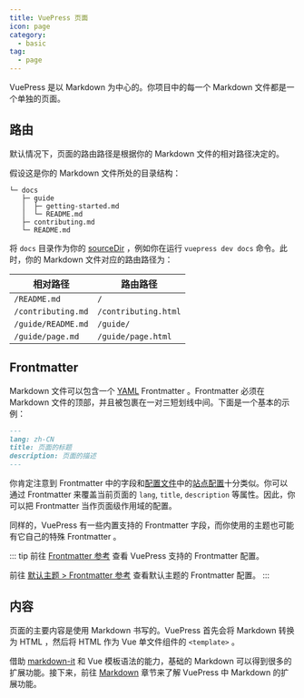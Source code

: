 ```yaml
---
title: VuePress 页面
icon: page
category:
  - basic
tag:
  - page
---
```


VuePress 是以 Markdown 为中心的。你项目中的每一个 Markdown 文件都是一个单独的页面。

## 路由

默认情况下，页面的路由路径是根据你的 Markdown 文件的相对路径决定的。

假设这是你的 Markdown 文件所处的目录结构：

```
└─ docs
   ├─ guide
   │  ├─ getting-started.md
   │  └─ README.md
   ├─ contributing.md
   └─ README.md
```

将 `docs` 目录作为你的 [sourceDir](https://v2.vuepress.vuejs.org/zh/reference/cli.md) ，例如你在运行 `vuepress dev docs` 命令。此时，你的 Markdown 文件对应的路由路径为：

| 相对路径           | 路由路径             |
| ------------------ | -------------------- |
| `/README.md`       | `/`                  |
| `/contributing.md` | `/contributing.html` |
| `/guide/README.md` | `/guide/`            |
| `/guide/page.md`   | `/guide/page.html`   |

## Frontmatter

Markdown 文件可以包含一个 [YAML](https://yaml.org/) Frontmatter 。Frontmatter 必须在 Markdown 文件的顶部，并且被包裹在一对三短划线中间。下面是一个基本的示例：

```md
---
lang: zh-CN
title: 页面的标题
description: 页面的描述
---
```

你肯定注意到 Frontmatter 中的字段和[配置文件](./config.md#config-file)中的[站点配置](./config.md#站点配置)十分类似。你可以通过 Frontmatter 来覆盖当前页面的 `lang`, `title`, `description` 等属性。因此，你可以把 Frontmatter 当作页面级作用域的配置。

同样的，VuePress 有一些内置支持的 Frontmatter 字段，而你使用的主题也可能有它自己的特殊 Frontmatter 。

::: tip
前往 [Frontmatter 参考](https://v2.vuepress.vuejs.org/zh/reference/config.md) 查看 VuePress 支持的 Frontmatter 配置。

前往 [默认主题 > Frontmatter 参考](../reference/default-theme/frontmatter.md) 查看默认主题的 Frontmatter 配置。
:::

## 内容

页面的主要内容是使用 Markdown 书写的。VuePress 首先会将 Markdown 转换为 HTML ，然后将 HTML 作为 Vue 单文件组件的 `<template>` 。

借助 [markdown-it](https://github.com/markdown-it/markdown-it) 和 Vue 模板语法的能力，基础的 Markdown 可以得到很多的扩展功能。接下来，前往 [Markdown](./markdown.md) 章节来了解 VuePress 中 Markdown 的扩展功能。
